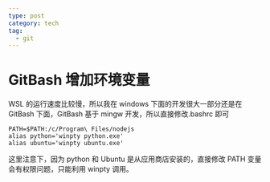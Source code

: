 ```yaml
---
type: post
category: tech
tag:
  - git
---
```


# GitBash 增加环境变量

WSL 的运行速度比较慢，所以我在 windows 下面的开发很大一部分还是在 GitBash 下面，GitBash 基于 mingw 开发，所以直接修改.bashrc 即可

```
PATH=$PATH:/c/Program\ Files/nodejs
alias python='winpty python.exe'
alias ubuntu='winpty ubuntu.exe'
```

这里注意下，因为 python 和 Ubuntu 是从应用商店安装的，直接修改 PATH 变量会有权限问题，只能利用 winpty 调用。
